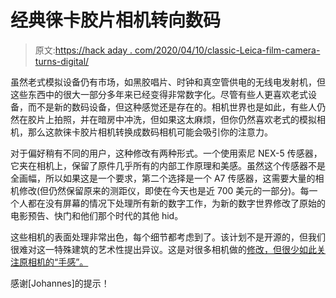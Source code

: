 # 经典徕卡胶片相机转向数码

> 原文:[https://hack aday . com/2020/04/10/classic-Leica-film-camera-turns-digital/](https://hackaday.com/2020/04/10/classic-leica-film-camera-turns-digital/)

虽然老式模拟设备仍有市场，如黑胶唱片、时钟和真空管供电的无线电发射机，但这些东西中的很大一部分多年来已经变得非常数字化。尽管有些人更喜欢老式设备，而不是新的数码设备，但这种感觉还是存在的。相机世界也是如此，有些人仍然在胶片上拍照，并在暗房中冲洗，但如果这太麻烦，但你仍然喜欢老式的模拟相机，那么这款徕卡胶片相机转换成数码相机可能会吸引你的注意力。

对于偏好稍有不同的用户，这种修改有两种形式。一个使用索尼 NEX-5 传感器，它夹在相机上，保留了原件几乎所有的内部工作原理和美感。虽然这个传感器不是全画幅，所以如果这是一个要求，第二个选择是一个 A7 传感器，这需要大量的相机修改(但仍然保留原来的测距仪，即使在今天也是近 700 美元的一部分)。每一个人都在没有屏幕的情况下处理所有新的数字工作，为新的数字世界修改了原始的电影预告、快门和他们那个时代的其他 hid。

这些相机的表面处理非常出色，每个细节都考虑到了。该计划不是开源的，但我们很难对这一特殊建筑的艺术性提出异议。这是对很多相机做的[修改，但很少如此关注原相机的“手感”。](https://hackaday.com/2019/11/14/quick-and-dirty-digital-conversion-for-analog-slr/)

感谢[Johannes]的提示！